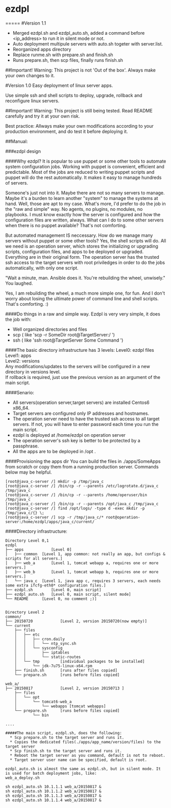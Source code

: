 # ezdpl
=====
#Version 1.1

* Merged ezdpl.sh and ezdpl_auto.sh, added a command before <ip_address> to run it in silent mode or not.
* Auto deployment multipule servers with auto.sh togeter with server.list.
* Reorganized apps directory
* Replace runme.sh with prepare.sh and finish.sh
* Runs prepare.sh, then scp files, finally runs finish.sh

##Important!
Warning: This project is not 'Out of the box'. Always make your own changes to it.


#Version 1.0
Easy deployment of linux server apps.

Use simple ssh and shell scripts to deploy, upgrade, rollback and reconfigure linux servers.

##Important!
   Warning: This project is still being tested. Read README carefully and try it at your own risk.

   Best practice: Allways make your own modifications according to your production environment, and do test it before deploying it.

##Manual:

###ezdpl design

####Why ezdpl?
   It is popular to use puppet or some other tools to automate system configuration jobs. Working with puppet is convenient, efficient and predictable. Most of the jobs are reduced to writing puppet scripts and puppet will do the rest automatically. It makes it easy to manage hundreds of servers.

   Someone's just not into it. Maybe there are not so many servers to manage. Maybe it's a burden to learn another "system" to manage the systems at hand. Well, those are apt to my case. What's more, I'd prefer to do the job in the "raw and simple" way. No agents, no plugins, no modules, no playbooks. I must know exactly how the server is configured and how the configuration files are written, always. What can I do to some other servers when there is no puppet available? That's not comforting.

   But automated management IS neccessary. How do we manage many servers without puppet or some other tools?  Yes, the shell scripts will do. All we need is an operation server, which stores the initializing or upgrading scripts, configuration files, and apps to be deployed or upgraded. Everything are in their original form. The operation server has the trusted ssh access to the target servers with root priviledges in order to do the jobs automatically, with only one script. 

   "Wait a minute, man. Ansible does it. You're rebuilding the wheel, unwisely." You laughed. 

   Yes, I am rebuilding the wheel, a much more simple one, for fun. And I don't worry about losing the ultimate power of command line and shell scripts. That's comforting. :)

####Do things in a raw and simple way.
Ezdpl is very very simple, it does the job with:
  * Well organized directories and files
  * scp ( like 'scp -r SomeDir root@TargetServer:/ ')
  * ssh ( like 'ssh root@TargetServer Some Command ')

####The basic directory infrastructure has 3 levels: 
Level0: ezdpl files<br>
Level1: apps<br>
Level2: versions<br>
Any modifications/updates to the servers will be configured in a new directory in versions level.<br>
If rollback is required, just use the previous version as an argument of the main script.

####Senario:
  * All servers(operation server,target servers) are installed Centos6 x86_64.<br>
  * Target servers are configured only IP addresses and hostnames.<br>
  * The operation server need to have the trusted ssh access to all target servers. If not, you will have to enter password each time you run the main script. <br>
  * ezdpl is deployed at /home/ezdpl on operation server<br>
  * The operation server's ssh key is better to be protected by a passphrase.<br>
  * All the apps are to be deployed in /opt .<br>

####Provisioning the apps dir
You can build the files in ./apps/SomeApps from scratch or copy them from a running production server. Commands below  may be helpful.
```
[root@java_c-server /] mkdir -p /tmp/java_c
[root@java_c-server /] /bin/cp -r --parents /etc/logrotate.d/java_c /tmp/java_c
[root@java_c-server /] /bin/cp -r --parents /home/operuser/bin /tmp/java_c
[root@java_c-server /] /bin/cp -r --parents /opt/java_c /tmp/java_c
[root@java_c-server /] find /opt/logs/ -type d -exec mkdir -p /tmp/java_c/{} \;
[root@java_c-server /] scp -r /tmp/java_c/* root@operation-server:/home/ezdpl/apps/java_c/current/
```

####Directory infrastructure:
```
Directory Level 0,1
ezdpl		
├── apps			[Level 0]
│   ├── common	[Level 1, app common: not really an app, but configs & scripts for all servers.]
│   ├── web_a		[Level 1, tomcat webapp a, requires one or more servers.]
│   ├── web_b		[Level 1, tomcat webapp b, requires one or more servers.]
│   └── java_c	[Level 1, java app c, requires 3 servers, each needs some extra ifcfg-eth0* configuration files.]
├── ezdpl.sh		[Level 0, main script]
├── ezdpl_auto.sh	[Level 0, main script, silent mode]
└── README		[Level 0, no comment ;)]


Directory Level 2
common/
├── 20150720			[Level 2, version 20150720(now empty)]
└── current
    ├── files
    │   ├── etc
    │   │   ├── cron.daily
    │   │   │   └── ntp_sync.sh
    │   │   └── sysconfig
    │   │       ├── iptables
    │   │       └── static-routes
    │   └── tmp			[individual packages to be installed]
    │       └── jdk-7u75-linux-x64.rpm
    ├── finish.sh		[runs after files copied]
    └── prepare.sh		[runs before files copied]

web_a/
├── 20150817			[Level 2, version 20150713 ]
    ├── files
    │   └── opt
    │       └── tomcat6-web_a
    │       	└── webapps	[tomcat webapps]
    └── prepare.sh		[runs before files copied]
            └── bin

....

#####The main script, ezdpl.sh, does the following:
  * Scp prepare.sh to the target server and runs it.
  * Copies the dedicated files(./apps/app_name/version/files) to the target server
  * Scp finish.sh to the target server and runs it.
  * Reboot the target server as you command, default is not to reboot.
  * Target server user name can be specified, default is root.

ezdpl_auto.sh is almost the same as ezdpl.sh, but in silent mode. It is used for batch deployment jobs, like:
web_a_deploy.sh

sh ezdpl_auto.sh 10.1.1.1 web_a/20150817 &
sh ezdpl_auto.sh 10.1.1.2 web_a/20150817 &
sh ezdpl_auto.sh 10.1.1.3 web_a/20150817 &
sh ezdpl_auto.sh 10.1.1.4 web_a/20150817 &
